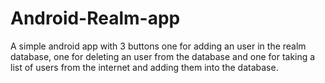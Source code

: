 # Android-Realm-app
A simple android app with 3 buttons one for adding an user in the realm database, one for deleting an user from the database and one for taking a list of users from the internet and adding them into the database.
